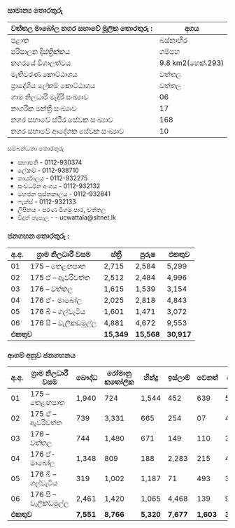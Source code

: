 <div class="container mt-5">
    <h3 class="mb-4 text-center">සාමාන්‍ය තොරතුරු</h3>
    <div class="row justify-content-center">
        <div class="col-md-8">
            <table class="table table-bordered table-striped table-hover table-custom">
                <thead>
                    <tr>
                        <th>වත්තල මාබෝල නගර සභාවේ මූලික තොරතුරු :</th>
                        <th>අගය</th>
                    </tr>
                </thead>
                <tbody>
                    <tr>
                        <td>පළාත</td>
                        <td>බස්නාහිර</td>
                    </tr>
                    <tr>
                        <td>පරිපාලන දිස්ත්‍රික්කය</td>
                        <td>ගම්පහ</td>
                    </tr>
                    <tr>
                        <td>නගරයේ විශාලත්වය</td>
                        <td>9.8 km2(හෙක්.293)</td>
                    </tr>
                    <tr>
                        <td>මැතිවරණ කොට්ඨාශය</td>
                        <td>වත්තල</td>
                    </tr>
                    <tr>
                        <td>ප්‍රාදේශීය ලේකම් කොට්ඨාශය </td>
                        <td>වත්තල</td>
                    </tr>
                    <tr>
                        <td>ගාම නිලධාරි මැදිරි සංඛ්‍යාව</td>
                        <td>06</td>
                    </tr>
                    <tr>
                        <td>නාගරික මන්ත්‍රී සංඛ්‍යාව </td>
                        <td>17</td>
                    </tr>
                    <tr>
                        <td>නගර සභාවේ ස්ථීර සේවක සංඛ්‍යාව</td>
                        <td>168</td>
                    </tr>
                      <tr>
                        <td>නගර සභාවේ ආදේශක සේවක සංඛ්‍යාව	</td>
                        <td>10</td>
                    </tr>
                </tbody>
            </table>
            <div class="card mt-4">
                <div class="card-header bg-primary text-white">
                    සම්බන්ධතා තොරතුරු
                </div>
                <ul class="list-group list-group-flush">
                    <li class="list-group-item d-flex justify-content-between align-items-center">
                        සභාපති - 
                        <span class="badge bg-primary rounded-pill"> 0112-930374</span>
                    </li>
                    <li class="list-group-item d-flex justify-content-between align-items-center">
                        ලේකම් - 
                        <span class="badge bg-primary rounded-pill">0112-938710</span>
                    </li>
                    <li class="list-group-item d-flex justify-content-between align-items-center">
                        කාර්යාලය - 
                        <span class="badge bg-primary rounded-pill">0112-932275</span>
                    </li>
                    <li class="list-group-item d-flex justify-content-between align-items-center">
                        සංවර්ධන අංශය - 
                        <span class="badge bg-primary rounded-pill">0112-932132</span>
                    </li>
                    <li class="list-group-item d-flex justify-content-between align-items-center">
                       මහජන පුස්තකාලය - 
                        <span class="badge bg-primary rounded-pill">0112-932841</span>
                    </li>
                    <li class="list-group-item d-flex justify-content-between align-items-center">
                        ෆැක්ස් - 
                        <span class="badge bg-primary rounded-pill"> 0112-932133</span>
                    </li>
                     <li class="list-group-item d-flex justify-content-between align-items-center">
                        ලිපිනය - 
                        <span class="badge bg-primary rounded-pill">පරණ මීගමු පාර, වත්තල</span>
                    </li>
                     <li class="list-group-item d-flex justify-content-between align-items-center">
                         විදුත් තැපෑල -  - 
                        <span class="badge bg-primary rounded-pill">ucwattala@sltnet.lk</span>
                    </li>
                </ul>
            </div>
        </div>
</div>


<div class="container mt-5">
    <h3 class="mb-4 text-center">ජනගහන තොරතුරු :</h3>
    <div class="row justify-content-center">
        <div class="col-md-8">
            <table class="table table-bordered table-striped table-hover table-custom">
                <thead>
                    <tr>
                        <th>අ.අ.</th>
                        <th>ග්‍රාම නිලධාරී වසම</th>
                        <th>ස්ත්‍රී</th>
                        <th>පුරුෂ</th>
                        <th>එකතුව</th>
                    </tr>
                </thead>
                <tbody>
                    <tr>
                        <td>01</td>
                        <td>175 – තෙළඟපාත</td>
                        <td>2,715</td>
                        <td>2,584</td>
                        <td>5,299</td>
                    </tr>
                    <tr>
                        <td>02</td>
                        <td>175 ඒ – ඇවරිවත්ත</td>
                        <td>2,512</td>
                        <td>2,484</td>
                        <td>4,996</td>
                    </tr>
                    <tr>
                        <td>03</td>
                        <td>176 – වත්තල</td>
                        <td>1,615</td>
                        <td>1,539</td>
                        <td>3,154</td>
                    </tr>
                    <tr>
                        <td>04</td>
                        <td>176 ඒ- මාබෝල</td>
                        <td>2,025</td>
                        <td>2,818</td>
                        <td>4,843</td>
                    </tr>
                    <tr>
                        <td>05</td>
                        <td>176 බී – ගල්වැටිය</td>
                        <td>1,601</td>
                        <td>1,471</td>
                        <td>3,072</td>
                    </tr>
                    <tr>
                        <td>06</td>
                        <td>176 සී – වැලිකඩමුල්ල</td>
                        <td>4,881</td>
                        <td>4,672</td>
                        <td>9,553</td>
                    </tr>
                    <tr class="table-primary">
                        <td colspan="2"><strong>එකතුව</strong></td>
                        <td><strong>15,349</strong></td>
                        <td><strong>15,568</strong></td>
                        <td><strong>30,917</strong></td>
                    </tr>
                </tbody>
            </table>
        </div>
    </div>
 </div>

 <div class="container mt-5">
    <h3 class="mb-4 text-center">ආගම් අනුව ජනගහනය</h3>
    <div class="row justify-content-center">
        <div class="col-md-12">
            <table class="table table-bordered table-striped table-hover table-custom">
                <thead>
                    <tr>
                        <th>අ.අ.</th>
                        <th>ග්‍රාම නිලධාරී වසම</th>
                        <th>බෞද්ධ</th>
                        <th>රෝමානු කතෝලික</th>
                        <th>හින්දු</th>
                        <th>ඉස්ලාම්</th>
                        <th>වෙනත්</th>
                        <th>එකතුව</th>
                    </tr>
                </thead>
                <tbody>
                    <tr>
                        <td>01</td>
                        <td>175 – තෙළඟපාත</td>
                        <td>1,940</td>
                        <td>724</td>
                        <td>1,544</td>
                        <td>452</td>
                        <td>639</td>
                        <td>5,299</td>
                    </tr>
                    <tr>
                        <td>02</td>
                        <td>175 ඒ – ඇවරිවත්ත</td>
                        <td>739</td>
                        <td>3,331</td>
                        <td>665</td>
                        <td>254</td>
                        <td>07</td>
                        <td>4,996</td>
                    </tr>
                    <tr>
                        <td>03</td>
                        <td>176 – වත්තල</td>
                        <td>744</td>
                        <td>1,480</td>
                        <td>671</td>
                        <td>149</td>
                        <td>110</td>
                        <td>3,154</td>
                    </tr>
                    <tr>
                        <td>04</td>
                        <td>176 ඒ- මාබෝල</td>
                        <td>1,348</td>
                        <td>809</td>
                        <td>188</td>
                        <td>2,283</td>
                        <td>215</td>
                        <td>4,843</td>
                    </tr>
                    <tr>
                        <td>05</td>
                        <td>176 බී – ගල්වැටිය</td>
                        <td>319</td>
                        <td>1,002</td>
                        <td>1,187</td>
                        <td>71</td>
                        <td>493</td>
                        <td>3,072</td>
                    </tr>
                    <tr>
                        <td>06</td>
                        <td>176 සී – වැලිකඩමුල්ල</td>
                        <td>2,461</td>
                        <td>1,420</td>
                        <td>1,065</td>
                        <td>4,468</td>
                        <td>139</td>
                        <td>9,553</td>
                    </tr>
                    <tr class="table-primary">
                        <td colspan="2"><strong>එකතුව</strong></td>
                        <td><strong>7,551</strong></td>
                        <td><strong>8,766</strong></td>
                        <td><strong>5,320</strong></td>
                        <td><strong>7,677</strong></td>
                        <td><strong>1,603</strong></td>
                        <td><strong>30,917</strong></td>
                    </tr>
                </tbody>
            </table>
        </div>
    </div>
</div>